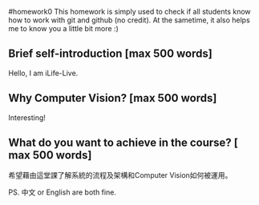 #homework0
This homework is simply used to check if all students know how to work with git and github (no credit).
At the sametime, it also helps me to know you a little bit more :)

## Brief self-introduction [max 500 words]
Hello, I am iLife-Live.
## Why Computer Vision? [max 500 words]
Interesting!
## What do you want to achieve in the course? [ max 500 words]
希望藉由這堂課了解系統的流程及架構和Computer Vision如何被運用。

PS. 中文 or English are both fine.
